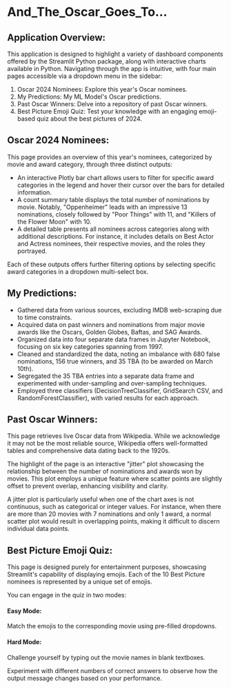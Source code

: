 # And_The_Oscar_Goes_To...

## **Application Overview:**

This application is designed to highlight a variety of dashboard components offered by the Streamlit Python package, along with interactive charts available in Python. Navigating through the app is intuitive, with four main pages accessible via a dropdown menu in the sidebar:

1. Oscar 2024 Nominees: Explore this year's Oscar nominees.
2. My Predictions: My ML Model's Oscar predictions.
3. Past Oscar Winners: Delve into a repository of past Oscar winners.
4. Best Picture Emoji Quiz: Test your knowledge with an engaging emoji-based quiz about the best pictures of 2024.

## **Oscar 2024 Nominees:**

This page provides an overview of this year's nominees, categorized by movie and award category, through three distinct outputs:
- An interactive Plotly bar chart allows users to filter for specific award categories in the legend and hover their cursor over the bars for detailed information.
- A count summary table displays the total number of nominations by movie. Notably, "Oppenheimer" leads with an impressive 13 nominations, closely followed by "Poor Things" with 11, and "Killers of the Flower Moon" with 10.
- A detailed table presents all nominees across categories along with additional descriptions. For instance, it includes details on Best Actor and Actress nominees, their respective movies, and the roles they portrayed.

Each of these outputs offers further filtering options by selecting specific award categories in a dropdown multi-select box.

## **My Predictions:**

- Gathered data from various sources, excluding IMDB web-scraping due to time constraints.
- Acquired data on past winners and nominations from major movie awards like the Oscars, Golden Globes, Baftas, and SAG Awards.
- Organized data into four separate data frames in Jupyter Notebook, focusing on six key categories spanning from 1997.
- Cleaned and standardized the data, noting an imbalance with 680 false nominations, 156 true winners, and 35 TBA (to be awarded on March 10th).
- Segregated the 35 TBA entries into a separate data frame and experimented with under-sampling and over-sampling techniques.
- Employed three classifiers (DecisionTreeClassifier, GridSearch CSV, and RandomForestClassifier), with varied results for each approach.

## **Past Oscar Winners:**

This page retrieves live Oscar data from Wikipedia. While we acknowledge it may not be the most reliable source, Wikipedia offers well-formatted tables and comprehensive data dating back to the 1920s.

The highlight of the page is an interactive "jitter" plot showcasing the relationship between the number of nominations and awards won by movies. This plot employs a unique feature where scatter points are slightly offset to prevent overlap, enhancing visibility and clarity.

A jitter plot is particularly useful when one of the chart axes is not continuous, such as categorical or integer values. For instance, when there are more than 20 movies with 7 nominations and only 1 award, a normal scatter plot would result in overlapping points, making it difficult to discern individual data points.

## **Best Picture Emoji Quiz:**

This page is designed purely for entertainment purposes, showcasing Streamlit's capability of displaying emojis. Each of the 10 Best Picture nominees is represented by a unique set of emojis.

You can engage in the quiz in two modes:

#### **Easy Mode:**
Match the emojis to the corresponding movie using pre-filled dropdowns.
#### **Hard Mode:**
Challenge yourself by typing out the movie names in blank textboxes.

Experiment with different numbers of correct answers to observe how the output message changes based on your performance.

